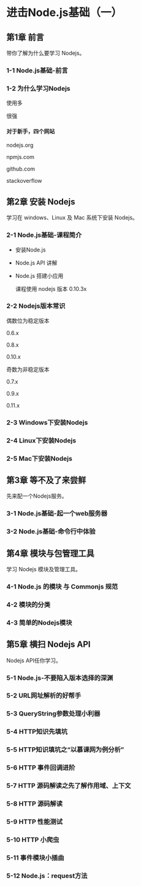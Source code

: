 # 进击Node.js基础（一）

## 第1章 前言

带你了解为什么要学习 Nodejs。

###  1-1 Node.js基础-前言

###  1-2 为什么学习Nodejs

使用多

很强

#### 对于新手，四个网站

nodejs.org

npmjs.com

github.com

stackoverflow

## 第2章 安装 Nodejs

学习在 windows、Linux 及 Mac 系统下安装 Nodejs。

###  2-1 Node.js基础-课程简介

- 安装Node.js

- Node.js API 讲解

- Node.js 搭建小应用

  课程使用 nodejs 版本 0.10.3x

###  2-2 Nodejs版本常识

偶数位为稳定版本

0.6.x

0.8.x

0.10.x

奇数为非稳定版本

0.7.x

0.9.x

0.11.x

###  2-3 Windows下安装Nodejs

###  2-4 Linux下安装Nodejs

###  2-5 Mac下安装Nodejs

## 第3章 等不及了来尝鲜

先来配一个Nodejs服务。

###  3-1 Node.js基础-起一个web服务器

###  3-2 Node.js基础-命令行中体验

## 第4章 模块与包管理工具

学习 Nodejs 模块及管理工具。

###  4-1 Node.js 的模块 与 Commonjs 规范

###  4-2 模块的分类

###  4-3 简单的Nodejs模块

## 第5章 横扫 Nodejs API

Nodejs API任你学习。

###  5-1 Node.js-不要陷入版本选择的深渊

###  5-2 URL网址解析的好帮手

###  5-3 QueryString参数处理小利器

###  5-4 HTTP知识先填坑

###  5-5 HTTP知识填坑之“以慕课网为例分析”

###  5-6 HTTP 事件回调进阶

###  5-7 HTTP 源码解读之先了解作用域、上下文

###  5-8 HTTP 源码解读

###  5-9 HTTP 性能测试

###  5-10 HTTP 小爬虫

###  5-11 事件模块小插曲

###  5-12 Node.js：request方法 